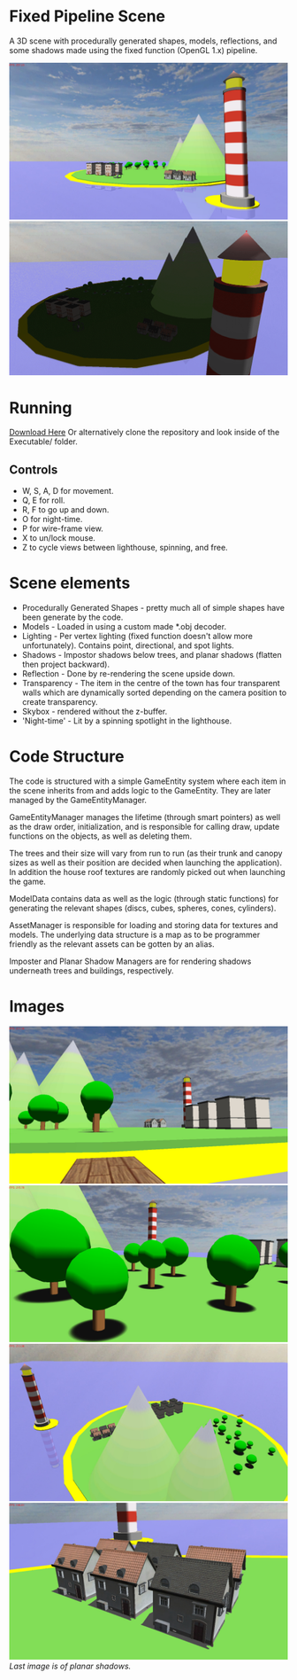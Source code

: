 # Fixed Pipeline Scene
A 3D scene with procedurally generated shapes, models, reflections, and some shadows made using the fixed function (OpenGL 1.x) pipeline.

![Image of scene](https://github.com/giodestone/Fixed-Pipeline-Scene/blob/master/Images/Image1.jpg)
![GIF of night-time](https://github.com/giodestone/Fixed-Pipeline-Scene/blob/master/Images/GIF.gif)

# Running
[Download Here](https://github.com/giodestone/Fixed-Pipeline-Scene/releases) Or alternatively clone the repository and look inside of the Executable/ folder.

## Controls
* W, S, A, D for movement.
* Q, E for roll.
* R, F to go up and down.
* O for night-time.
* P for wire-frame view.
* X to un/lock mouse.
* Z to cycle views between lighthouse, spinning, and free.

# Scene elements
* Procedurally Generated Shapes - pretty much all of simple shapes have been generate by the code.
* Models - Loaded in using a custom made *.obj decoder.
* Lighting - Per vertex lighting (fixed function doesn't allow more unfortunately). Contains point, directional, and spot lights.
* Shadows - Impostor shadows below trees, and planar shadows (flatten then project backward).
* Reflection - Done by re-rendering the scene upside down.
* Transparency - The item in the centre of the town has four transparent walls which are dynamically sorted depending on the camera position to create transparency.
* Skybox - rendered without the z-buffer.
* 'Night-time' - Lit by a spinning spotlight in the lighthouse.

# Code Structure
The code is structured with a simple GameEntity system where each item in the scene inherits from and adds logic to the GameEntity. They are later managed by the GameEntityManager.

GameEntityManager manages the lifetime (through smart pointers) as well as the draw order, initialization, and is responsible for calling draw, update functions on the objects, as well as deleting them.

The trees and their size will vary from run to run (as their trunk and canopy sizes as well as their position are decided when launching the application). In addition the house roof textures are randomly picked out when launching the game.

ModelData contains data as well as the logic (through static functions) for generating the relevant shapes (discs, cubes, spheres, cones, cylinders).

AssetManager is responsible for loading and storing data for textures and models. The underlying data structure is a map as to be programmer friendly as the relevant assets can be gotten by an alias.

Imposter and Planar Shadow Managers are for rendering shadows underneath trees and buildings, respectively.

# Images
![Scene from dock](https://github.com/giodestone/Fixed-Pipeline-Scene/blob/master/Images/Image2.jpg)
![Scene from forest with imposter shadows](https://github.com/giodestone/Fixed-Pipeline-Scene/blob/master/Images/Image3.jpg)
![Scene from mountains](https://github.com/giodestone/Fixed-Pipeline-Scene/blob/master/Images/Image4.jpg)
![Houses with planar shadows](https://github.com/giodestone/Fixed-Pipeline-Scene/blob/master/Images/Image5.jpg)
*Last image is of planar shadows.*